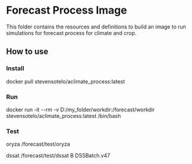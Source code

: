 # Forecast Process Image

This folder contains the resources and definitions to build
an image to run simulations for forecast process for climate
and crop.

## How to use



### Install

docker pull stevensotelo/aclimate_process:latest

### Run

docker run -it --rm -v D:/my_folder/workdir:/forecast/workdir stevensotelo/aclimate_process:latest /bin/bash

### Test

oryza /forecast/test/oryza

dssat /forecast/test/dssat B DSSBatch.v47
